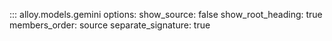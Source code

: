 ::: alloy.models.gemini
    options:
      show_source: false
      show_root_heading: true
      members_order: source
      separate_signature: true
